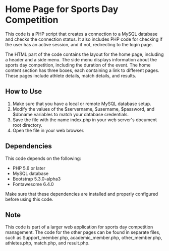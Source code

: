# Home Page for Sports Day Competition
This code is a PHP script that creates a connection to a MySQL database and checks the connection status. It also includes PHP code for checking if the user has an active session, and if not, redirecting to the login page.

The HTML part of the code contains the layout for the home page, including a header and a side menu. The side menu displays information about the sports day competition, including the duration of the event. The home content section has three boxes, each containing a link to different pages. These pages include athlete details, match details, and results.

## How to Use
1. Make sure that you have a local or remote MySQL database setup.
2. Modify the values of the $servername, $username, $password, and $dbname variables to match your database credentials.
3. Save the file with the name index.php in your web server's document root directory.
4. Open the file in your web browser.
## Dependencies
This code depends on the following:

- PHP 5.6 or later
- MySQL database
- Bootstrap 5.3.0-alpha3
- Fontawesome 6.4.0

Make sure that these dependencies are installed and properly configured before using this code.

## Note
This code is part of a larger web application for sports day competition management. The code for the other pages can be found in separate files, such as Support_member.php, academic_member.php, other_member.php, athletes.php, match.php, and result.php.